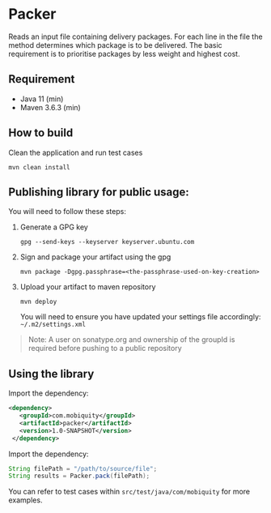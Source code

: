 # Packer

Reads an input file containing delivery packages. For
each line in the file the method determines which package is to be
delivered. The basic requirement is to prioritise packages by less
weight and highest cost.

## Requirement

- Java 11 (min)
- Maven 3.6.3 (min)

## How to build

Clean the application and run test cases

```shell
mvn clean install
```


## Publishing library for public usage:

You will need to follow these steps:
1. Generate a GPG key

    ```gpg --send-keys --keyserver keyserver.ubuntu.com```


2. Sign and package your artifact using the gpg
   
    ```mvn package -Dgpg.passphrase=<the-passphrase-used-on-key-creation>```    


2. Upload your artifact to maven repository
    
    ```mvn deploy```
   
    You will need to ensure you have updated your settings file accordingly: ```~/.m2/settings.xml``` 


> Note: A user on sonatype.org and ownership of the groupId is required before pushing to a public repository 
## Using the library

Import the dependency:
```xml
<dependency>
   <groupId>com.mobiquity</groupId>
   <artifactId>packer</artifactId>
   <version>1.0-SNAPSHOT</version>
 </dependency>
```

Import the dependency:
```java
String filePath = "/path/to/source/file";
String results = Packer.pack(filePath);
```

You can refer to test cases within ```src/test/java/com/mobiquity``` for more examples.